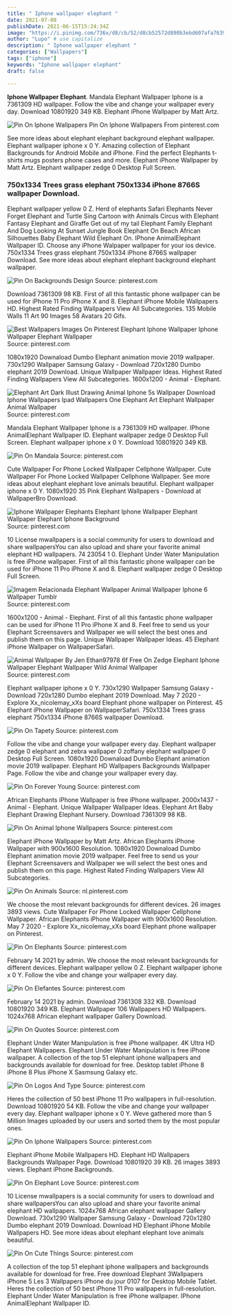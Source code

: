 ```yaml
---
title: " Iphone wallpaper elephant "
date: 2021-07-08
publishDate: 2021-06-15T15:24:34Z
image: "https://i.pinimg.com/736x/d8/cb/52/d8cb52572d890b3ebd607afa7639771e.jpg"
author: "Lupo" # use capitalize
description: " Iphone wallpaper elephant "
categories: ["Wallpapers"]
tags: ["iphone"]
keywords: "Iphone wallpaper elephant"
draft: false

---
```



**Iphone Wallpaper Elephant**. Mandala Elephant Wallpaper Iphone is a 7361309 HD wallpaper. Follow the vibe and change your wallpaper every day. Download 10801920 349 KB. Elephant iPhone Wallpaper by Matt Artz.

![Pin On Iphone Wallpapers](https://i.pinimg.com/originals/ce/ca/19/ceca19214875c52dd4d18cc86d0d1311.jpg "Pin On Iphone Wallpapers")
Pin On Iphone Wallpapers From pinterest.com


See more ideas about elephant elephant background elephant wallpaper. Elephant wallpaper iphone x 0 Y. Amazing collection of Elephant Backgrounds for Android Mobile and iPhone. Find the perfect Elephants t-shirts mugs posters phone cases and more. Elephant iPhone Wallpaper by Matt Artz. Elephant wallpaper zedge 0 Desktop Full Screen.

### 750x1334 Trees grass elephant 750x1334 iPhone 8766S wallpaper Download.

Elephant wallpaper yellow 0 Z. Herd of elephants Safari Elephants Never Forget Elephant and Turtle Sing Cartoon with Animals Circus with Elephant Fantasy Elephant and Giraffe Get out of my tail Elephant Family Elephant And Dog Looking At Sunset Jungle Book Elephant On Beach African Silhouettes Baby Elephant Wild Elephant On. IPhone AnimalElephant Wallpaper ID. Choose any iPhone Walpaper wallpaper for your ios device. 750x1334 Trees grass elephant 750x1334 iPhone 8766S wallpaper Download. See more ideas about elephant elephant background elephant wallpaper.


![Pin On Backgrounds Design](https://i.pinimg.com/originals/18/7b/ce/187bce6f041b4028c8ee09c3743bc345.jpg "Pin On Backgrounds Design")
Source: pinterest.com

Download 7361309 98 KB. First of all this fantastic phone wallpaper can be used for iPhone 11 Pro iPhone X and 8. Elephant iPhone Mobile Wallpapers HD. Highest Rated Finding Wallpapers View All Subcategories. 135 Mobile Walls 11 Art 90 Images 58 Avatars 20 Gifs.

![Best Wallpapers Images On Pinterest Elephant Iphone Wallpaper Iphone Wallpaper Elephant Wallpaper](https://i.pinimg.com/originals/85/ca/5f/85ca5fd6f070b9ad2bfa26a21784cf68.png "Best Wallpapers Images On Pinterest Elephant Iphone Wallpaper Iphone Wallpaper Elephant Wallpaper")
Source: pinterest.com

1080x1920 Downaload Dumbo Elephant animation movie 2019 wallpaper. 730x1290 Wallpaper Samsung Galaxy - Download 720x1280 Dumbo elephant 2019 Download. Unique Wallpaper Wallpaper Ideas. Highest Rated Finding Wallpapers View All Subcategories. 1600x1200 - Animal - Elephant.

![Elephant Art Dark Illust Drawing Animal Iphone 5s Wallpaper Download Iphone Wallpapers Ipad Wallpapers One Elephant Art Elephant Wallpaper Animal Wallpaper](https://i.pinimg.com/originals/b4/78/1f/b4781f909f415bdeaf0af8ab9ca51e66.jpg "Elephant Art Dark Illust Drawing Animal Iphone 5s Wallpaper Download Iphone Wallpapers Ipad Wallpapers One Elephant Art Elephant Wallpaper Animal Wallpaper")
Source: pinterest.com

Mandala Elephant Wallpaper Iphone is a 7361309 HD wallpaper. IPhone AnimalElephant Wallpaper ID. Elephant wallpaper zedge 0 Desktop Full Screen. Elephant wallpaper iphone x 0 Y. Download 10801920 349 KB.

![Pin On Mandala](https://i.pinimg.com/originals/f0/b4/3d/f0b43d8ec4317a5628f4853c77a4a68b.jpg "Pin On Mandala")
Source: pinterest.com

Cute Wallpaper For Phone Locked Wallpaper Cellphone Wallpaper. Cute Wallpaper For Phone Locked Wallpaper Cellphone Wallpaper. See more ideas about elephant elephant love animals beautiful. Elephant wallpaper iphone x 0 Y. 1080x1920 35 Pink Elephant Wallpapers - Download at WallpaperBro Download.

![Iphone Wallpaper Elephants Elephant Iphone Wallpaper Elephant Wallpaper Elephant Iphone Background](https://i.pinimg.com/originals/af/4e/00/af4e0092b7698c9e870ef1e16d816215.jpg "Iphone Wallpaper Elephants Elephant Iphone Wallpaper Elephant Wallpaper Elephant Iphone Background")
Source: pinterest.com

10 License mwallpapers is a social community for users to download and share wallpapersYou can also upload and share your favorite animal elephant HD wallpapers. 74 23054 1 0. Elephant Under Water Manipulation is free iPhone wallpaper. First of all this fantastic phone wallpaper can be used for iPhone 11 Pro iPhone X and 8. Elephant wallpaper zedge 0 Desktop Full Screen.

![Imagem Relacionada Elephant Wallpaper Animal Wallpaper Iphone 6 Wallpaper Tumblr](https://i.pinimg.com/originals/09/1a/8b/091a8baa94f21b1283e11c162a9ce912.jpg "Imagem Relacionada Elephant Wallpaper Animal Wallpaper Iphone 6 Wallpaper Tumblr")
Source: pinterest.com

1600x1200 - Animal - Elephant. First of all this fantastic phone wallpaper can be used for iPhone 11 Pro iPhone X and 8. Feel free to send us your Elephant Screensavers and Wallpaper we will select the best ones and publish them on this page. Unique Wallpaper Wallpaper Ideas. 45 Elephant iPhone Wallpaper on WallpaperSafari.

![Animal Wallpaper By Jen Ethan97978 6f Free On Zedge Elephant Iphone Wallpaper Elephant Wallpaper Wild Animal Wallpaper](https://i.pinimg.com/736x/6f/f0/e8/6ff0e86acc0f75998de1182a197895e2.jpg "Animal Wallpaper By Jen Ethan97978 6f Free On Zedge Elephant Iphone Wallpaper Elephant Wallpaper Wild Animal Wallpaper")
Source: pinterest.com

Elephant wallpaper iphone x 0 Y. 730x1290 Wallpaper Samsung Galaxy - Download 720x1280 Dumbo elephant 2019 Download. May 7 2020 - Explore Xx_nicolemay_xXs board Elephant phone wallpaper on Pinterest. 45 Elephant iPhone Wallpaper on WallpaperSafari. 750x1334 Trees grass elephant 750x1334 iPhone 8766S wallpaper Download.

![Pin On Tapety](https://i.pinimg.com/originals/07/dc/8f/07dc8fbd9996734b4aaada3b076b32a0.jpg "Pin On Tapety")
Source: pinterest.com

Follow the vibe and change your wallpaper every day. Elephant wallpaper zedge 0 elephant and zebra wallpaper 0 zoffany elephant wallpaper 0 Desktop Full Screen. 1080x1920 Downaload Dumbo Elephant animation movie 2019 wallpaper. Elephant HD Wallpapers Backgrounds Wallpaper Page. Follow the vibe and change your wallpaper every day.

![Pin On Forever Young](https://i.pinimg.com/originals/2e/c7/45/2ec7459ba6b94c1320e5bad51337495e.jpg "Pin On Forever Young")
Source: pinterest.com

African Elephants iPhone Wallpaper is free iPhone wallpaper. 2000x1437 - Animal - Elephant. Unique Wallpaper Wallpaper Ideas. Elephant Art Baby Elephant Drawing Elephant Nursery. Download 7361309 98 KB.

![Pin On Animal Iphone Wallpapers](https://i.pinimg.com/originals/93/c4/a1/93c4a1eaa9df0a3d525a29fc4cf247ca.png "Pin On Animal Iphone Wallpapers")
Source: pinterest.com

Elephant iPhone Wallpaper by Matt Artz. African Elephants iPhone Wallpaper with 900x1600 Resolution. 1080x1920 Downaload Dumbo Elephant animation movie 2019 wallpaper. Feel free to send us your Elephant Screensavers and Wallpaper we will select the best ones and publish them on this page. Highest Rated Finding Wallpapers View All Subcategories.

![Pin On Animals](https://i.pinimg.com/originals/5d/32/12/5d32125686ff3d3aeeb26990fe70cfce.jpg "Pin On Animals")
Source: nl.pinterest.com

We choose the most relevant backgrounds for different devices. 26 images 3893 views. Cute Wallpaper For Phone Locked Wallpaper Cellphone Wallpaper. African Elephants iPhone Wallpaper with 900x1600 Resolution. May 7 2020 - Explore Xx_nicolemay_xXs board Elephant phone wallpaper on Pinterest.

![Pin On Elephants](https://i.pinimg.com/originals/29/a4/73/29a473de7d7f1db9f3489475ef279b4a.jpg "Pin On Elephants")
Source: pinterest.com

February 14 2021 by admin. We choose the most relevant backgrounds for different devices. Elephant wallpaper yellow 0 Z. Elephant wallpaper iphone x 0 Y. Follow the vibe and change your wallpaper every day.

![Pin On Elefantes](https://i.pinimg.com/originals/40/32/62/403262b19a5d91ece8269df220d04e7d.jpg "Pin On Elefantes")
Source: pinterest.com

February 14 2021 by admin. Download 7361308 332 KB. Download 10801920 349 KB. Elephant Wallpaper 106 Wallpapers HD Wallpapers. 1024x768 African elephant wallpaper Gallery Download.

![Pin On Quotes](https://i.pinimg.com/originals/61/6c/47/616c47b8ec4d39652461f5244e431bf5.jpg "Pin On Quotes")
Source: pinterest.com

Elephant Under Water Manipulation is free iPhone wallpaper. 4K Ultra HD Elephant Wallpapers. Elephant Under Water Manipulation is free iPhone wallpaper. A collection of the top 51 elephant iphone wallpapers and backgrounds available for download for free. Desktop tablet iPhone 8 iPhone 8 Plus iPhone X Sasmsung Galaxy etc.

![Pin On Logos And Type](https://i.pinimg.com/originals/d4/a4/1b/d4a41bdb74efc1f2b9997f73ef953683.jpg "Pin On Logos And Type")
Source: pinterest.com

Heres the collection of 50 best iPhone 11 Pro wallpapers in full-resolution. Download 10801920 54 KB. Follow the vibe and change your wallpaper every day. Elephant wallpaper iphone x 0 Y. Weve gathered more than 5 Million Images uploaded by our users and sorted them by the most popular ones.

![Pin On Iphone Wallpapers](https://i.pinimg.com/originals/ce/ca/19/ceca19214875c52dd4d18cc86d0d1311.jpg "Pin On Iphone Wallpapers")
Source: pinterest.com

Elephant iPhone Mobile Wallpapers HD. Elephant HD Wallpapers Backgrounds Wallpaper Page. Download 10801920 39 KB. 26 images 3893 views. Elephant iPhone Backgrounds.

![Pin On Elephant Love](https://i.pinimg.com/736x/9a/9f/3f/9a9f3f5ffb192af3133953a1f3abf40f.jpg "Pin On Elephant Love")
Source: pinterest.com

10 License mwallpapers is a social community for users to download and share wallpapersYou can also upload and share your favorite animal elephant HD wallpapers. 1024x768 African elephant wallpaper Gallery Download. 730x1290 Wallpaper Samsung Galaxy - Download 720x1280 Dumbo elephant 2019 Download. Download HD Elephant iPhone Mobile Wallpapers HD. See more ideas about elephant elephant love animals beautiful.

![Pin On Cute Things](https://i.pinimg.com/736x/d8/cb/52/d8cb52572d890b3ebd607afa7639771e.jpg "Pin On Cute Things")
Source: pinterest.com

A collection of the top 51 elephant iphone wallpapers and backgrounds available for download for free. Free download Elephant 3Wallpapers iPhone 5 Les 3 Wallpapers iPhone du jour 0107 for Desktop Mobile Tablet. Heres the collection of 50 best iPhone 11 Pro wallpapers in full-resolution. Elephant Under Water Manipulation is free iPhone wallpaper. IPhone AnimalElephant Wallpaper ID.


